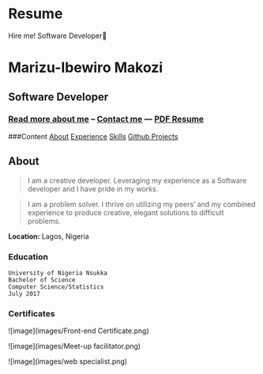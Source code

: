 # Resume
Hire me! Software Developer🚀


# Marizu-Ibewiro Makozi
## Software Developer

### [Read more about me](https://makozi.github.io/) – [Contact me](mailto:marizumakozi97@gmail.com) — [PDF Resume]()


###Content
[About](#about) 
[Experience](#experience)
[Skills](#skills) 
[Github Projects](#github-projects)


## About

>  I am a creative developer.
Leveraging my experience as a
Software developer and I have pride in my works.


> I am a problem solver. I
thrive on utilizing my peers’
and my combined experience
to produce creative, elegant
solutions to difficult problems.


**Location:** Lagos, Nigeria

### Education
```
University of Nigeria Nsukka
Bachelor of Science
Computer Science/Statistics
July 2017
```


### Certificates
![image](images/Front-end Certificate.png)


![image](images/Meet-up facilitator.png)


![image](images/web specialist.png)